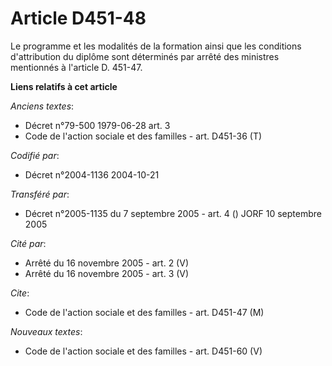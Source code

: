 # Article D451-48

Le programme et les modalités de la formation ainsi que les conditions d'attribution du diplôme sont déterminés par arrêté
des ministres mentionnés à l'article D. 451-47.

**Liens relatifs à cet article**

_Anciens textes_:

  - Décret n°79-500 1979-06-28 art. 3
  - Code de l'action sociale et des familles - art. D451-36 (T)

_Codifié par_:

  - Décret n°2004-1136 2004-10-21

_Transféré par_:

  - Décret n°2005-1135 du 7 septembre 2005 - art. 4 () JORF 10 septembre 2005

_Cité par_:

  - Arrêté du 16 novembre 2005 - art. 2 (V)
  - Arrêté du 16 novembre 2005 - art. 3 (V)

_Cite_:

  - Code de l'action sociale et des familles - art. D451-47 (M)

_Nouveaux textes_:

  - Code de l'action sociale et des familles - art. D451-60 (V)
